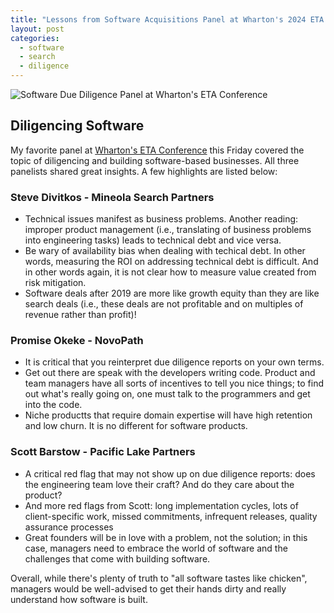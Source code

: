 ```yaml
---
title: "Lessons from Software Acquisitions Panel at Wharton's 2024 ETA Summit"
layout: post
categories:
  - software
  - search
  - diligence
---
```


![Software Due Diligence Panel at Wharton's ETA Conference](https://github.com/sourabhmarathe/sourabhmarathe.github.io/blob/main/assets/images/wharton-software-panel.jpg?raw=true)

## Diligencing Software

My favorite panel at [Wharton's ETA Conference](https://whartonetaconference.swoogo.com/2024) this Friday covered the topic of diligencing and building software-based businesses. All three panelists shared great insights. A few highlights are listed below:

### Steve Divitkos - Mineola Search Partners

- Technical issues manifest as business problems. Another reading: improper product management (i.e., translating of business problems into engineering tasks) leads to technical debt and vice versa.
- Be wary of availability bias when dealing with techical debt. In other words, measuring the ROI on addressing technical debt is difficult. And in other words again, it is not clear how to measure value created from risk mitigation.
- Software deals after 2019 are more like growth equity than they are like search deals (i.e., these deals are not profitable and on multiples of revenue rather than profit)!

### Promise Okeke - NovoPath

- It is critical that you reinterpret due diligence reports on your own terms.
- Get out there are speak with the developers writing code. Product and team managers have all sorts of incentives to tell you nice things; to find out what's really going on, one must talk to the programmers and get into the code.
- Niche productts that require domain expertise will have high retention and low churn. It is no different for software products.

### Scott Barstow - Pacific Lake Partners

- A critical red flag that may not show up on due diligence reports: does the engineering team love their craft? And do they care about the product?
- And more red flags from Scott: long implementation cycles, lots of client-specific work, missed commitments, infrequent releases, quality assurance processes
- Great founders will be in love with a problem, not the solution; in this case, managers need to embrace the world of software and the challenges that come with building software.

Overall, while there's plenty of truth to "all software tastes like chicken", managers would be well-advised to get their hands dirty and really understand how software is built.
